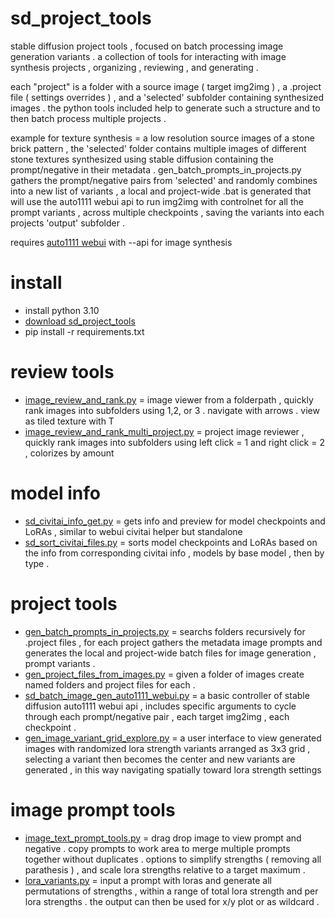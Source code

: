 # sd_project_tools
stable diffusion project tools , focused on batch processing image generation variants . 
a collection of tools for interacting with image synthesis projects , organizing , reviewing , and generating .

 each "project" is a folder with a source image ( target img2img ) , a .project file ( settings overrides ) , and a 'selected' subfolder containing synthesized images . the python tools included help to generate such a structure and to then batch process multiple projects . 

example for texture synthesis = a low resolution source images of a stone brick pattern , the 'selected' folder contains multiple images of different stone textures synthesized using stable diffusion containing the prompt/negative in their metadata . gen_batch_prompts_in_projects.py gathers the prompt/negative pairs from 'selected' and randomly combines into a new list of variants , a local and project-wide .bat is generated that will use the auto1111 webui api to run img2img with controlnet for all the prompt variants , across multiple checkpoints , saving the variants into each projects 'output' subfolder . 

requires [auto1111 webui](https://github.com/AUTOMATIC1111/stable-diffusion-webui) with --api for image synthesis

# install
- install python 3.10
- [download sd_project_tools](https://github.com/CorvaeOboro/sd_project_tools/archive/refs/heads/master.zip)
- pip install -r requirements.txt

# review tools
- [image_review_and_rank.py](https://github.com/CorvaeOboro/sd_project_tools/blob/main/image_review_and_rank.py) = image viewer from a folderpath , quickly rank images into subfolders using 1,2, or 3 . navigate with arrows . view as tiled texture with T 
- [image_review_and_rank_multi_project.py](https://github.com/CorvaeOboro/sd_project_tools/blob/main/image_review_and_rank_multi_project.py) = project image reviewer , quickly rank images into subfolders using left click = 1 and right click = 2 , colorizes by amount 

# model info
- [sd_civitai_info_get.py](https://github.com/CorvaeOboro/sd_project_tools/blob/main/sd_civitai_info_get.py) = gets info and preview for model checkpoints and LoRAs , similar to webui civitai helper but standalone
- [sd_sort_civitai_files.py](https://github.com/CorvaeOboro/sd_project_tools/blob/main/sd_sort_civitai_files.py) = sorts model checkpoints and LoRAs based on the info from corresponding civitai info , models by base model , then by type .

# project tools
- [gen_batch_prompts_in_projects.py](https://github.com/CorvaeOboro/sd_project_tools/blob/main/gen_batch_prompts_in_projects.py) = searchs folders recursively for .project files , for each project gathers the metadata image prompts and generates the local and project-wide batch files for image generation ,  prompt variants . 
- [gen_project_files_from_images.py](https://github.com/CorvaeOboro/sd_project_tools/blob/main/gen_project_files_from_images.py) = given a folder of images create named folders and project files for each . 
- [sd_batch_image_gen_auto1111_webui.py](https://github.com/CorvaeOboro/sd_project_tools/blob/main/sd_batch_image_gen_auto1111_webui.py) = a basic controller of stable diffusion auto1111 webui api , includes specific arguments to cycle through each prompt/negative pair , each target img2img , each checkpoint . 
- [gen_image_variant_grid_explore.py](https://github.com/CorvaeOboro/sd_project_tools/blob/main/gen_image_variant_grid_explore.py) = a user interface to view generated images with randomized lora strength variants arranged as 3x3 grid , selecting a variant then becomes the center and new variants are generated , in this way navigating spatially toward lora strength settings

# image prompt tools
- [image_text_prompt_tools.py](https://github.com/CorvaeOboro/sd_project_tools/blob/main/image_text_prompt_tools.py) = drag drop image to view prompt and negative . copy prompts to work area to merge multiple prompts together without duplicates . options to simplify strengths ( removing all parathesis ) , and scale lora strengths relative to a target maximum . 
- [lora_variants.py](https://github.com/CorvaeOboro/sd_project_tools/blob/main/lora_variants.py) = input a prompt with loras and generate all permutations of strengths , within a range of total lora strength and per lora strengths . the output can then be used for x/y plot or as wildcard . 
